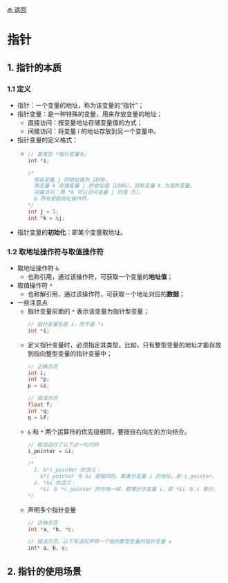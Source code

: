 [🔙 返回](../README.md)

# 指针

## 1. 指针的本质
### 1.1 定义
  - 指针：一个变量的地址，称为该变量的“指针”；
  - 指针变量：是一种特殊的变量，用来存放变量的地址；
    - 直接访问：按变量地址存储变量值的方式；
    - 间接访问：将变量 i 的地址存放到另一个变量中。
  - 指针变量的定义格式：
    - ``` C
      // 基类型 *指针变量名;
      int *i;

      /*
        假设变量 j 的地址值为 1000，
        用变量 k 存储变量 j 的地址值（1000），则称变量 k 为指针变量。
        间接访问：用 *k 可以访问变量 j 的值（5）。
        & 符号是取地址操作符。
      */
      int j = 5;
      int *k = &j;
      ```
  - 指针变量的**初始化**：即某个变量取地址。
### 1.2 取地址操作符与取值操作符
  - 取地址操作符 `&`
    - 也称引用，通过该操作符，可获取一个变量的**地址值**；
  - 取值操作符 `*`
    - 也称解引用，通过该操作符，可获取一个地址对应的**数据**；
  - 一些注意点
    - 指针变量前面的 `*` 表示该变量为指针型变量；
      ``` C
      // 指针变量名是 i，而不是 *i
      int *i;
      ```
    - 定义指针变量时，必须指定其类型。比如，只有整型变量的地址才能存放到指向整型变量的指针变量中；
      ``` C
      // 正确示范
      int i;
      int *p;
      p = &i;

      // 错误示范
      float f;
      int *q;
      q = &f;
      ```
    - `&` 和 `*` 两个运算符的优先级相同，要按自右向左的方向结合。
      ``` C
      // 假设运行了以下这一句代码
      i_pointer = &i;

      /*
        1. &*i_pointer 的含义：
          &*i_pointer 与 &i 是相同的，都表示变量 i 的地址，即 i_pointer。
        2. *&i 的含义：
          *&i 与 *i_pointer 的作用一样，都等价于变量 i，即 *&i 与 i 等价。
      */
      ```
    - 声明多个指针变量
      ``` C
      // 正确示范
      int *a, *b, *c;

      // 错误示范，以下写法仅声明一个指向整型变量的指针变量 a
      int* a, b, c;
      ```

## 2. 指针的使用场景
